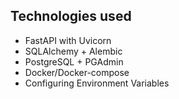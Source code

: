 ## Technologies used 

- FastAPI with Uvicorn
- SQLAlchemy + Alembic
- PostgreSQL + PGAdmin
- Docker/Docker-compose
- Configuring Environment Variables


